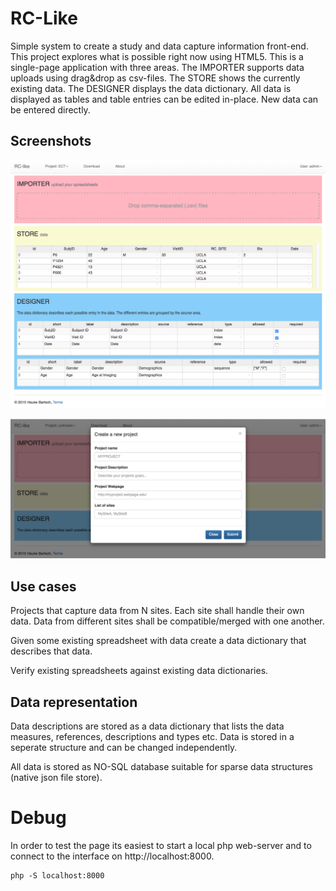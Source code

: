 RC-Like
========

Simple system to create a study and data capture information front-end. This project explores what is possible right now using HTML5. This is a single-page application with three areas. The IMPORTER supports data uploads using drag&drop as csv-files. The STORE shows the currently existing data. The DESIGNER displays the data dictionary. All data is displayed as tables and table entries can be edited in-place. New data can be entered directly.

Screenshots
-----------

<img src="/img/snapshot.png"></img>

<img src="/img/CreateProject.png"></img>


Use cases
----------
Projects that capture data from N sites. Each site shall handle their own data. Data from different sites shall be compatible/merged with one another.

Given some existing spreadsheet with data create a data dictionary that describes that data.

Verify existing spreadsheets against existing data dictionaries.

Data representation
-------------------
Data descriptions are stored as a data dictionary that lists the data measures, references, descriptions and types etc. Data is stored in a seperate structure and can be changed independently.

All data is stored as NO-SQL database suitable for sparse data structures (native json file store).


Debug
======

In order to test the page its easiest to start a local php web-server and to connect to the interface on http://localhost:8000.

```
php -S localhost:8000
```
